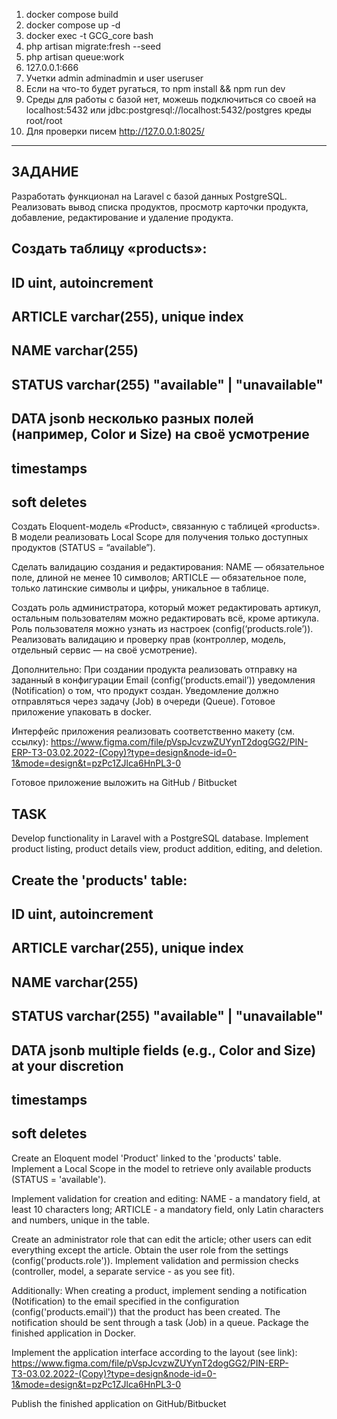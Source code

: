 1. docker compose build
2. docker compose up -d
3. docker exec -t GCG_core bash
4. php artisan migrate:fresh --seed
5. php artisan queue:work
6. 127.0.0.1:666
7. Учетки admin adminadmin и user useruser
8. Если на что-то будет ругаться, то npm install && npm run dev
9. Среды для работы с базой нет, можешь подключиться со своей на localhost:5432 или jdbc:postgresql://localhost:5432/postgres креды root/root
10. Для проверки писем http://127.0.0.1:8025/

--------------------------------------------------------------------------
## ЗАДАНИЕ


Разработать функционал на Laravel c базой данных PostgreSQL.
Реализовать вывод списка продуктов, просмотр карточки продукта, добавление,  редактирование и удаление продукта.

Создать таблицу «products»:
-------------------------------------------------------
ID uint, autoincrement
-------------------------------------------------------------
ARTICLE varchar(255), unique index
-------------------------------------------------------
NAME varchar(255)
-----------------------------------------------------
STATUS varchar(255)
"available" | "unavailable"
---------------------------------------------------
DATA jsonb
несколько разных полей 
(например, Color и Size) 
на своё усмотрение
----------------------------------------------------
timestamps
-------------------------------------------
soft deletes
------------------------------------------

Создать Eloquent-модель «Product», связанную с таблицей «products».
В модели реализовать Local Scope для получения только доступных продуктов (STATUS = “available”).

Сделать валидацию создания и редактирования:
NAME — обязательное поле, длиной не менее 10 символов;
ARTICLE — обязательное поле, только латинские символы и цифры, уникальное в таблице.

Создать роль администратора, который может редактировать артикул, остальным пользователям можно редактировать всё, кроме артикула.
Роль пользователя можно узнать из настроек (config(‘products.role’)).
Реализовать валидацию и проверку прав (контроллер, модель, отдельный сервис — на своё усмотрение).

Дополнительно:
При создании продукта реализовать отправку на заданный в конфигурации Email (config(‘products.email’)) уведомления (Notification) о том, что продукт создан.
Уведомление должно отправляться через задачу (Job) в очереди (Queue).
Готовое приложение упаковать в docker.

Интерфейс приложения реализовать соответственно макету (см. ссылку): 
https://www.figma.com/file/pVspJcvzwZUYynT2dogGG2/PIN-ERP-ТЗ-03.02.2022-(Copy)?type=design&node-id=0-1&mode=design&t=pzPc1ZJlca6HnPL3-0

Готовое приложение выложить на GitHub / Bitbucket


## TASK


Develop functionality in Laravel with a PostgreSQL database. Implement product listing, product details view, product addition, editing, and deletion.

Create the 'products' table:
-------------------------------------------------------
ID uint, autoincrement
-------------------------------------------------------
ARTICLE varchar(255), unique index
-------------------------------------------------------
NAME varchar(255)
-------------------------------------------------------
STATUS varchar(255) "available" | "unavailable"
-------------------------------------------------------
DATA jsonb multiple fields (e.g., Color and Size) at your discretion
-------------------------------------------------------
timestamps
-------------------------------------------------------
soft deletes
-------------------------------------------------------
Create an Eloquent model 'Product' linked to the 'products' table. Implement a Local Scope in the model to retrieve only available products (STATUS = 'available').

Implement validation for creation and editing: NAME - a mandatory field, at least 10 characters long; ARTICLE - a mandatory field, only Latin characters and numbers, unique in the table.

Create an administrator role that can edit the article; other users can edit everything except the article. Obtain the user role from the settings (config('products.role')). Implement validation and permission checks (controller, model, a separate service - as you see fit).

Additionally: When creating a product, implement sending a notification (Notification) to the email specified in the configuration (config('products.email')) that the product has been created. The notification should be sent through a task (Job) in a queue. Package the finished application in Docker.

Implement the application interface according to the layout (see link):
https://www.figma.com/file/pVspJcvzwZUYynT2dogGG2/PIN-ERP-ТЗ-03.02.2022-(Copy)?type=design&node-id=0-1&mode=design&t=pzPc1ZJlca6HnPL3-0

Publish the finished application on GitHub/Bitbucket
